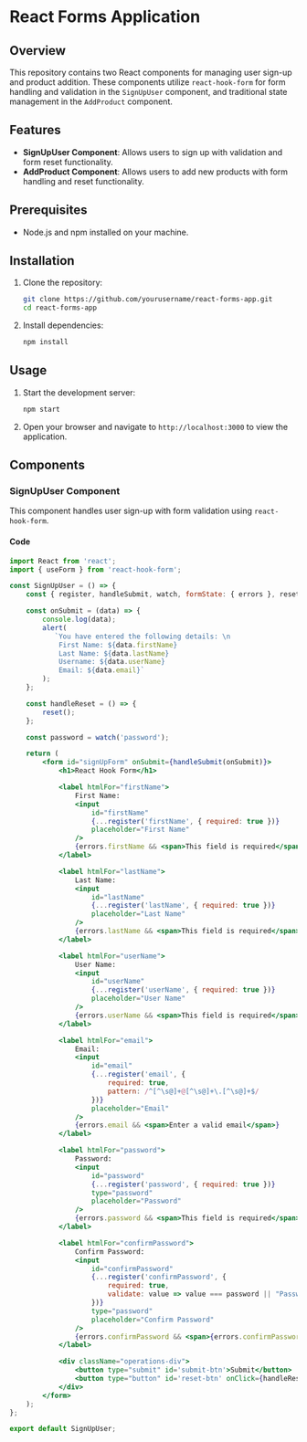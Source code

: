 # React Forms Application

## Overview
This repository contains two React components for managing user sign-up and product addition. These components utilize `react-hook-form` for form handling and validation in the `SignUpUser` component, and traditional state management in the `AddProduct` component.

## Features
- **SignUpUser Component**: Allows users to sign up with validation and form reset functionality.
- **AddProduct Component**: Allows users to add new products with form handling and reset functionality.

## Prerequisites
- Node.js and npm installed on your machine.

## Installation
1. Clone the repository:
    ```sh
    git clone https://github.com/yourusername/react-forms-app.git
    cd react-forms-app
    ```

2. Install dependencies:
    ```sh
    npm install
    ```

## Usage
1. Start the development server:
    ```sh
    npm start
    ```

2. Open your browser and navigate to `http://localhost:3000` to view the application.

## Components

### SignUpUser Component
This component handles user sign-up with form validation using `react-hook-form`.

#### Code
```jsx
import React from 'react';
import { useForm } from 'react-hook-form';

const SignUpUser = () => {
    const { register, handleSubmit, watch, formState: { errors }, reset } = useForm();

    const onSubmit = (data) => {
        console.log(data);
        alert(
           `You have entered the following details: \n
            First Name: ${data.firstName}
            Last Name: ${data.lastName}
            Username: ${data.userName}
            Email: ${data.email}`
        );
    };

    const handleReset = () => {
        reset();
    };

    const password = watch('password');

    return (
        <form id="signUpForm" onSubmit={handleSubmit(onSubmit)}>
            <h1>React Hook Form</h1>

            <label htmlFor="firstName">
                First Name:
                <input
                    id="firstName"
                    {...register('firstName', { required: true })}
                    placeholder="First Name"
                />
                {errors.firstName && <span>This field is required</span>}
            </label>

            <label htmlFor="lastName">
                Last Name:
                <input
                    id="lastName"
                    {...register('lastName', { required: true })}
                    placeholder="Last Name"
                />
                {errors.lastName && <span>This field is required</span>}
            </label>

            <label htmlFor="userName">
                User Name:
                <input
                    id="userName"
                    {...register('userName', { required: true })}
                    placeholder="User Name"
                />
                {errors.userName && <span>This field is required</span>}
            </label>

            <label htmlFor="email">
                Email:
                <input
                    id="email"
                    {...register('email', {
                        required: true,
                        pattern: /^[^\s@]+@[^\s@]+\.[^\s@]+$/
                    })}
                    placeholder="Email"
                />
                {errors.email && <span>Enter a valid email</span>}
            </label>

            <label htmlFor="password">
                Password:
                <input
                    id="password"
                    {...register('password', { required: true })}
                    type="password"
                    placeholder="Password"
                />
                {errors.password && <span>This field is required</span>}
            </label>

            <label htmlFor="confirmPassword">
                Confirm Password:
                <input
                    id="confirmPassword"
                    {...register('confirmPassword', {
                        required: true,
                        validate: value => value === password || "Passwords do not match"
                    })}
                    type="password"
                    placeholder="Confirm Password"
                />
                {errors.confirmPassword && <span>{errors.confirmPassword.message}</span>}
            </label>

            <div className="operations-div">
                <button type="submit" id='submit-btn'>Submit</button>
                <button type="button" id='reset-btn' onClick={handleReset}>RESET</button>
            </div>
        </form>
    );
};

export default SignUpUser;
